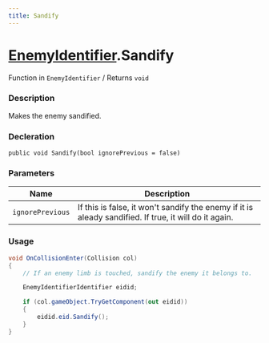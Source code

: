 ```yaml
---
title: Sandify
---
```


# [EnemyIdentifier](../).Sandify

Function in `EnemyIdentifier` / Returns `void`

### Description
Makes the enemy sandified.

### Decleration
`public void Sandify(bool ignorePrevious = false)`

### Parameters
|Name|Description|
|-|-|
|`ignorePrevious`|If this is false, it won't sandify the enemy if it is aleady sandified. If true, it will do it again.|

### Usage 
```cs
void OnCollisionEnter(Collision col) 
{
    // If an enemy limb is touched, sandify the enemy it belongs to.

    EnemyIdentifierIdentifier eidid;

    if (col.gameObject.TryGetComponent(out eidid)) 
    {
        eidid.eid.Sandify();
    }
}
```